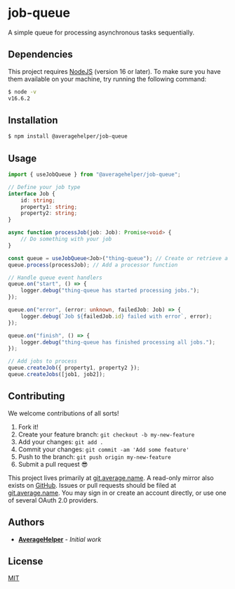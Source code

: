 # job-queue

A simple queue for processing asynchronous tasks sequentially.

## Dependencies

This project requires [NodeJS](https://nodejs.org/) (version 16 or later).
To make sure you have them available on your machine,
try running the following command:

```sh
$ node -v
v16.6.2
```

## Installation

```sh
$ npm install @averagehelper/job-queue
```

## Usage

```ts
import { useJobQueue } from "@averagehelper/job-queue";

// Define your job type
interface Job {
	id: string;
	property1: string;
	property2: string;
}

async function processJob(job: Job): Promise<void> {
	// Do something with your job
}

const queue = useJobQueue<Job>("thing-queue"); // Create or retrieve a job queue
queue.process(processJob); // Add a processor function

// Handle queue event handlers
queue.on("start", () => {
	logger.debug("thing-queue has started processing jobs.");
});

queue.on("error", (error: unknown, failedJob: Job) => {
	logger.debug(`Job ${failedJob.id} failed with error`, error);
});

queue.on("finish", () => {
	logger.debug("thing-queue has finished processing all jobs.");
});

// Add jobs to process
queue.createJob({ property1, property2 });
queue.createJobs([job1, job2]);
```

## Contributing

We welcome contributions of all sorts!

1.  Fork it!
2.  Create your feature branch: `git checkout -b my-new-feature`
3.  Add your changes: `git add .`
4.  Commit your changes: `git commit -am 'Add some feature'`
5.  Push to the branch: `git push origin my-new-feature`
6.  Submit a pull request :sunglasses:

This project lives primarily at [git.average.name](https://git.average.name/AverageHelper/job-queue). A read-only mirror also exists on [GitHub](https://github.com/AverageHelper/job-queue). Issues or pull requests should be filed at [git.average.name](https://git.average.name/AverageHelper/job-queue). You may sign in or create an account directly, or use one of several OAuth 2.0 providers.

## Authors

- [**AverageHelper**](https://git.average.name/AverageHelper) - _Initial work_

## License

[MIT](LICENSE)
